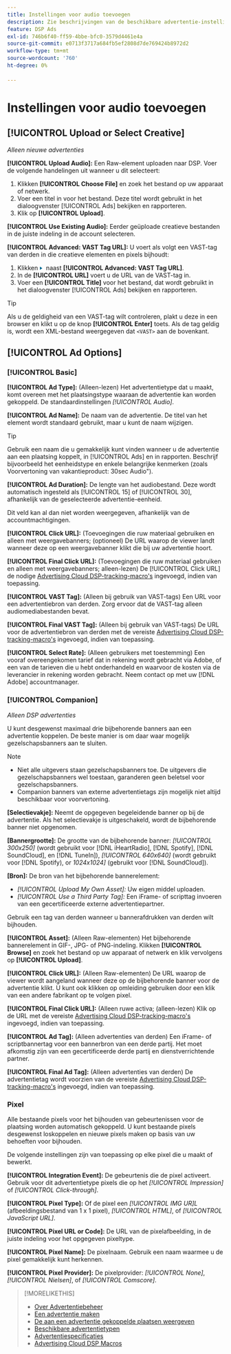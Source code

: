 ```yaml
---
title: Instellingen voor audio toevoegen
description: Zie beschrijvingen van de beschikbare advertentie-instellingen voor audioadvertenties.
feature: DSP Ads
exl-id: 746b6f40-ff59-4bbe-bfc0-3579d4461e4a
source-git-commit: e0713f3717a684fb5ef2808d7de769424b8972d2
workflow-type: tm+mt
source-wordcount: '760'
ht-degree: 0%

---
```


# Instellingen voor audio toevoegen

## [!UICONTROL Upload or Select Creative]

*Alleen nieuwe advertenties*

**[!UICONTROL Upload Audio]:** Een Raw-element uploaden naar DSP. Voer de volgende handelingen uit wanneer u dit selecteert:

1. Klikken **[!UICONTROL Choose File]** en zoek het bestand op uw apparaat of netwerk.
1. Voer een titel in voor het bestand. Deze titel wordt gebruikt in het dialoogvenster [!UICONTROL Ads] bekijken en rapporteren.
1. Klik op **[!UICONTROL Upload]**.

**[!UICONTROL Use Existing Audio]:** Eerder geüploade creatieve bestanden in de juiste indeling in de account selecteren.

**[!UICONTROL Advanced: VAST Tag URL]:** U voert als volgt een VAST-tag van derden in die creatieve elementen en pixels bijhoudt:

1. Klikken ![pijl](/help/dsp/assets/compressed.png) naast **[!UICONTROL Advanced: VAST Tag URL]**.
1. In de **[!UICONTROL URL]** voert u de URL van de VAST-tag in.
1. Voer een **[!UICONTROL Title]** voor het bestand, dat wordt gebruikt in het dialoogvenster [!UICONTROL Ads] bekijken en rapporteren.

>[!TIP]
>
> Als u de geldigheid van een VAST-tag wilt controleren, plakt u deze in een browser en klikt u op de knop **[!UICONTROL Enter]** toets. Als de tag geldig is, wordt een XML-bestand weergegeven dat `<VAST>` aan de bovenkant.

## [!UICONTROL Ad Options]

### [!UICONTROL Basic]

**[!UICONTROL Ad Type]:** (Alleen-lezen) Het advertentietype dat u maakt, komt overeen met het plaatsingstype waaraan de advertentie kan worden gekoppeld. De standaardinstellingen *[!UICONTROL Audio]*.

**[!UICONTROL Ad Name]:** De naam van de advertentie. De titel van het element wordt standaard gebruikt, maar u kunt de naam wijzigen.

>[!TIP]
>
> Gebruik een naam die u gemakkelijk kunt vinden wanneer u de advertentie aan een plaatsing koppelt, in [!UICONTROL Ads] en in rapporten. Beschrijf bijvoorbeeld het eenheidstype en enkele belangrijke kenmerken (zoals Voorvertoning van vakantieproduct: 30sec Audio&quot;).

**[!UICONTROL Ad Duration]:** De lengte van het audiobestand. Deze wordt automatisch ingesteld als [!UICONTROL 15] of [!UICONTROL 30], afhankelijk van de geselecteerde advertentie-eenheid.

Dit veld kan al dan niet worden weergegeven, afhankelijk van de accountmachtigingen.

**[!UICONTROL Click URL]:** (Toevoegingen die ruw materiaal gebruiken en alleen met weergavebanners; (optioneel) De URL waarop de viewer landt wanneer deze op een weergavebanner klikt die bij uw advertentie hoort.

**[!UICONTROL Final Click URL]:** (Toevoegingen die ruw materiaal gebruiken en alleen met weergavebanners; alleen-lezen) De [!UICONTROL Click URL] de nodige [Advertising Cloud DSP-tracking-macro&#39;s](/help/dsp/campaign-management/macros.md) ingevoegd, indien van toepassing.

**[!UICONTROL VAST Tag]:** (Alleen bij gebruik van VAST-tags) Een URL voor een advertentiebron van derden. Zorg ervoor dat de VAST-tag alleen audiomediabestanden bevat.

**[!UICONTROL Final VAST Tag]:** (Alleen bij gebruik van VAST-tags) De URL voor de advertentiebron van derden met de vereiste [Advertising Cloud DSP-tracking-macro&#39;s](/help/dsp/campaign-management/macros.md) ingevoegd, indien van toepassing.

**[!UICONTROL Select Rate]:** (Alleen gebruikers met toestemming) Een vooraf overeengekomen tarief dat in rekening wordt gebracht via Adobe, of een van de tarieven die u hebt onderhandeld en waarvoor de kosten via de leverancier in rekening worden gebracht. Neem contact op met uw [!DNL Adobe] accountmanager.

### [!UICONTROL Companion]

*Alleen DSP advertenties*

U kunt desgewenst maximaal drie bijbehorende banners aan een advertentie koppelen. De beste manier is om daar waar mogelijk gezelschapsbanners aan te sluiten.

>[!NOTE]
>
>* Niet alle uitgevers staan gezelschapsbanners toe. De uitgevers die gezelschapsbanners wel toestaan, garanderen geen beletsel voor gezelschapsbanners.
>* Companion banners van externe advertentietags zijn mogelijk niet altijd beschikbaar voor voorvertoning.


**\[Selectievakje\]:** Neemt de opgegeven begeleidende banner op bij de advertentie. Als het selectievakje is uitgeschakeld, wordt de bijbehorende banner niet opgenomen.

**\[Bannergrootte\]:** De grootte van de bijbehorende banner: *[!UICONTROL 300x250]* (wordt gebruikt voor [!DNL iHeartRadio], [!DNL Spotify], [!DNL SoundCloud], en [!DNL TuneIn]), *[!UICONTROL 640x640]* (wordt gebruikt voor [!DNL Spotify), or *1024x1024]* (gebruikt voor [!DNL SoundCloud]).

**\[Bron\]:** De bron van het bijbehorende bannerelement:

* *[!UICONTROL Upload My Own Asset]:* Uw eigen middel uploaden.
* *[!UICONTROL Use a Third Party Tag]:* Een iFrame- of scripttag invoeren van een gecertificeerde externe advertentiepartner.

Gebruik een tag van derden wanneer u bannerafdrukken van derden wilt bijhouden.

**[!UICONTROL Asset]:** (Alleen Raw-elementen) Het bijbehorende bannerelement in GIF-, JPG- of PNG-indeling. Klikken **[!UICONTROL Browse]** en zoek het bestand op uw apparaat of netwerk en klik vervolgens op **[!UICONTROL Upload]**.

**[!UICONTROL Click URL]:** (Alleen Raw-elementen) De URL waarop de viewer wordt aangeland wanneer deze op de bijbehorende banner voor de advertentie klikt. U kunt ook klikken op omleiding gebruiken door een klik van een andere fabrikant op te volgen pixel.

**[!UICONTROL Final Click URL]:** (Alleen ruwe activa; (alleen-lezen) Klik op de URL met de vereiste [Advertising Cloud DSP-tracking-macro&#39;s](/help/dsp/campaign-management/macros.md) ingevoegd, indien van toepassing.

**[!UICONTROL Ad Tag]:** (Alleen advertenties van derden) Een iFrame- of scriptbannertag voor een bannerbron van een derde partij. Het moet afkomstig zijn van een gecertificeerde derde partij en dienstverrichtende partner.

**[!UICONTROL Final Ad Tag]:** (Alleen advertenties van derden) De advertentietag wordt voorzien van de vereiste [Advertising Cloud DSP-tracking-macro&#39;s](/help/dsp/campaign-management/macros.md) ingevoegd, indien van toepassing.

### Pixel

Alle bestaande pixels voor het bijhouden van gebeurtenissen voor de plaatsing worden automatisch gekoppeld. U kunt bestaande pixels desgewenst loskoppelen en nieuwe pixels maken op basis van uw behoeften voor bijhouden.

De volgende instellingen zijn van toepassing op elke pixel die u maakt of bewerkt.

**[!UICONTROL Integration Event]:** De gebeurtenis die de pixel activeert. Gebruik voor dit advertentietype pixels die op het *[!UICONTROL Impression]* of *[!UICONTROL Click-through]*.

**[!UICONTROL Pixel Type]:** Of de pixel een *[!UICONTROL IMG UR]L* (afbeeldingsbestand van 1 x 1 pixel), *[!UICONTROL HTML]*, of *[!UICONTROL JavaScript URL]*.

**[!UICONTROL Pixel URL or Code]:** De URL van de pixelafbeelding, in de juiste indeling voor het opgegeven pixeltype.

**[!UICONTROL Pixel Name]:** De pixelnaam. Gebruik een naam waarmee u de pixel gemakkelijk kunt herkennen.

**[!UICONTROL Pixel Provider]:** De pixelprovider: *[!UICONTROL None]*, *[!UICONTROL Nielsen]*, of *[!UICONTROL Comscore]*.

>[!MORELIKETHIS]
>
>* [Over Advertentiebeheer](ad-about.md)
>* [Een advertentie maken](ad-create.md)
>* [De aan een advertentie gekoppelde plaatsen weergeven](/help/dsp/campaign-management/ads/ad-list-placements.md)
>* [Beschikbare advertentietypen](ad-types.md)
>* [Advertentiespecificaties](/help/dsp/assets/ad-specs.pdf)
>* [Advertising Cloud DSP Macros](/help/dsp/campaign-management/macros.md)

